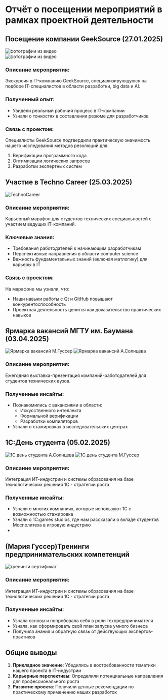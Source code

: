 # Отчёт о посещении мероприятий в рамках проектной деятельности

## Посещение компании GeekSource (27.01.2025)
![фотографии из видео](images/geeks.jpg)  
![фотографии из видео](images/geeks2.jpg) 
### Описание мероприятия:
Экскурсия в IT-компанию GeekSource, специализирующуюся на подборе IT-специалистов в области разработки, big data и AI.

### Полученный опыт:
- Увидели реальный рабочий процесс в IT-компании
- Узнали о тонкостях в составлении резюме для разработчиков

### Связь с проектом:
Специалисты GeekSource подтвердили практическую значимость нашего исследования методов резолюций для:
1. Верификации программного кода
2. Оптимизации логических запросов
3. Разработки экспертных систем

## Участие в Techno Career (25.03.2025)
![TechnoCareer](images/NastyaTechnoCareer.jpg)
### Описание мероприятия:
Карьерный марафон для студентов технических специальностей с участием ведущих IT-компаний.

### Ключевые знания:
- Требования работодателей к начинающим разработчикам
- Перспективные направления в области computer science
- Важность фундаментальных знаний (включая матлогику) для карьеры в IT

### Связь с проектом:
На марафоне мы узнали, что:
- Наши навыки работы с Qt и GitHub повышают конкурентоспособность
- Проектная деятельность ценится как доказательство практических навыков

## Ярмарка вакансий МГТУ им. Баумана (03.04.2025)
![Ярмарка вакансий М.Гуссер](images/BaumMasha2.jpg)
![Ярмарка вакансий А.Солнцева](images/BaumNAstya.jpg)
### Описание мероприятия:
Ежегодная выставка-презентация компаний-работодателей для студентов технических вузов.

### Полученные инсайты:
- Познакомились с вакансиями в области:
  - Искусственного интеллекта
  - Формальной верификации
  - Разработки компиляторов
- Узнали о стажировках в исследовательских центрах

## 1С:День студента (05.02.2025)
![1С день студента А.Солнцева](images/1cNastya.jpg)
![1С день студента М.Гуссер](images/1cMasha.jpg)
### Описание мероприятия:
Интеграция ИТ-индустрии и системы образования на базе технологических решений 1С - стратегии роста

### Полученные инсайты:
- Узнали о многих компаниях, которые используют 1С с возможностью стажировка
- Узнали о 1C:games studios, где нам рассказали о вкладе студентов Мосполитеха в игровую индустрию
- 

## (Мария Гуссер)Тренинги предпринимательских компетенций 
![тренинги сертификат](images/Mashasert.jpg)
### Описание мероприятия:
Интеграция ИТ-индустрии и системы образования на базе технологических решений 1С - стратегии роста

### Полученные инсайты:
- Узнала основы и попробовала себя в роли техпредпринимателя
- Узнала, как сформировать свой план запуска умного бизнеса
- Получила знания и обратную связь от действующих экспертов-практиков

## Общие выводы

1. **Прикладное значение**: Убедились в востребованности тематики нашего проекта в IT-индустрии
2. **Карьерные перспективы**: Определили потенциальные направления для профессионального роста
3. **Развитие проекта**: Получили ценные рекомендации по практическому применению наших разработок

